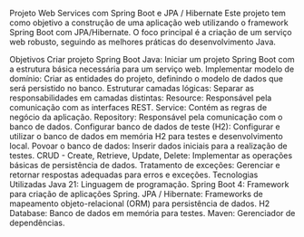 Projeto Web Services com Spring Boot e JPA / Hibernate
Este projeto tem como objetivo a construção de uma aplicação web utilizando o framework Spring Boot com JPA/Hibernate. O foco principal é a criação de um serviço web robusto, seguindo as melhores práticas do desenvolvimento Java.

Objetivos
Criar projeto Spring Boot Java: Iniciar um projeto Spring Boot com a estrutura básica necessária para um serviço web.
Implementar modelo de domínio: Criar as entidades do projeto, definindo o modelo de dados que será persistido no banco.
Estruturar camadas lógicas: Separar as responsabilidades em camadas distintas:
Resource: Responsável pela comunicação com as interfaces REST.
Service: Contém as regras de negócio da aplicação.
Repository: Responsável pela comunicação com o banco de dados.
Configurar banco de dados de teste (H2): Configurar e utilizar o banco de dados em memória H2 para testes e desenvolvimento local.
Povoar o banco de dados: Inserir dados iniciais para a realização de testes.
CRUD - Create, Retrieve, Update, Delete: Implementar as operações básicas de persistência de dados.
Tratamento de exceções: Gerenciar e retornar respostas adequadas para erros e exceções.
Tecnologias Utilizadas
Java 21: Linguagem de programação.
Spring Boot 4: Framework para criação de aplicações Spring.
JPA / Hibernate: Frameworks de mapeamento objeto-relacional (ORM) para persistência de dados.
H2 Database: Banco de dados em memória para testes.
Maven: Gerenciador de dependências.
